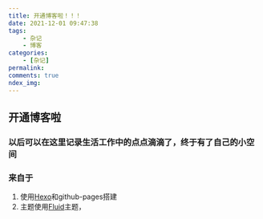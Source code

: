 ```yaml
---
title: 开通博客啦！！！
date: 2021-12-01 09:47:38
tags:
    - 杂记
    - 博客
categories: 
    - [杂记]
permalink: 
comments: true
ndex_img:
---
```


## 开通博客啦

### 以后可以在这里记录生活工作中的点点滴滴了，终于有了自己的小空间

### 来自于

1. 使用[Hexo](https://hexo.io/)和github-pages搭建
2. 主题使用[Fluid](https://github.com/fluid-dev/hexo-theme-fluid)主题，
